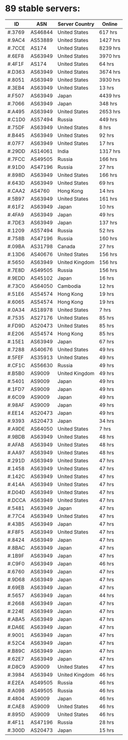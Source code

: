 # 89 stable servers:

| ID | ASN | Server Country | Online |
| ------ | ------ | ------ | ------ |
| #.3769 | AS46844 | United States | 617 hrs |
| #.9AC4 | AS53889 | United States | 1427 hrs |
| #.7CCE | AS174 | United States | 8239 hrs |
| #.6EF8 | AS63949 | United States | 3970 hrs |
| #.4F1F | AS174 | United States | 64 hrs |
| #.D363 | AS63949 | United States | 3674 hrs |
| #.8051 | AS63949 | United States | 3930 hrs |
| #.3EB4 | AS63949 | United States | 13 hrs |
| #.F507 | AS63949 | Japan | 4439 hrs |
| #.7066 | AS63949 | Japan | 348 hrs |
| #.A495 | AS63949 | United States | 2653 hrs |
| #.C1D0 | AS57494 | Russia | 449 hrs |
| #.75DF | AS63949 | United States | 8 hrs |
| #.B445 | AS63949 | United States | 92 hrs |
| #.07F7 | AS63949 | United States | 17 hrs |
| #.29DD | AS14061 | India | 1317 hrs |
| #.7FCC | AS49505 | Russia | 166 hrs |
| #.91D0 | AS47196 | Russia | 27 hrs |
| #.898D | AS63949 | United States | 166 hrs |
| #.643D | AS63949 | United States | 69 hrs |
| #.CAA2 | AS4760 | Hong Kong | 14 hrs |
| #.5B97 | AS63949 | United States | 161 hrs |
| #.61F2 | AS63949 | Japan | 10 hrs |
| #.4FA9 | AS63949 | Japan | 49 hrs |
| #.7DE3 | AS63949 | Japan | 137 hrs |
| #.1209 | AS57494 | Russia | 52 hrs |
| #.758B | AS47196 | Russia | 160 hrs |
| #.09BA | AS31798 | Canada | 27 hrs |
| #.13D6 | AS40676 | United States | 156 hrs |
| #.5650 | AS63949 | United Kingdom | 156 hrs |
| #.7E8D | AS49505 | Russia | 156 hrs |
| #.9EDD | AS45102 | Japan | 16 hrs |
| #.73C0 | AS64050 | Cambodia | 12 hrs |
| #.51E6 | AS54574 | Hong Kong | 19 hrs |
| #.6065 | AS54574 | Hong Kong | 19 hrs |
| #.0A34 | AS18978 | United States | 7 hrs |
| #.7535 | AS27176 | United States | 85 hrs |
| #.FD9D | AS20473 | United States | 85 hrs |
| #.E206 | AS54574 | Hong Kong | 85 hrs |
| #.15E1 | AS63949 | Japan | 67 hrs |
| #.7288 | AS40676 | United States | 49 hrs |
| #.5FEF | AS35913 | United States | 49 hrs |
| #.CF1C | AS56630 | Russia | 49 hrs |
| #.B5B0 | AS9009 | United Kingdom | 49 hrs |
| #.5401 | AS9009 | Japan | 49 hrs |
| #.1FD7 | AS9009 | Japan | 49 hrs |
| #.6C09 | AS9009 | Japan | 49 hrs |
| #.98AF | AS9009 | Japan | 49 hrs |
| #.EE14 | AS20473 | Japan | 49 hrs |
| #.9393 | AS20473 | Japan | 34 hrs |
| #.A9DE | AS64050 | United States | 7 hrs |
| #.9BDB | AS63949 | United States | 48 hrs |
| #.AFAB | AS63949 | United States | 48 hrs |
| #.AA97 | AS63949 | United States | 48 hrs |
| #.291D | AS63949 | United States | 47 hrs |
| #.1458 | AS63949 | United States | 47 hrs |
| #.142C | AS63949 | United States | 47 hrs |
| #.414A | AS63949 | United States | 47 hrs |
| #.D04D | AS63949 | United States | 47 hrs |
| #.DCCA | AS63949 | United States | 47 hrs |
| #.5481 | AS63949 | Japan | 47 hrs |
| #.77C4 | AS63949 | United States | 47 hrs |
| #.43B5 | AS63949 | Japan | 47 hrs |
| #.F8F5 | AS63949 | United States | 47 hrs |
| #.8424 | AS63949 | Japan | 47 hrs |
| #.8BAC | AS63949 | Japan | 47 hrs |
| #.1B9F | AS63949 | Japan | 47 hrs |
| #.C9F0 | AS63949 | Japan | 46 hrs |
| #.6760 | AS63949 | Japan | 47 hrs |
| #.9D68 | AS63949 | Japan | 47 hrs |
| #.69EB | AS63949 | Japan | 47 hrs |
| #.5657 | AS63949 | Japan | 44 hrs |
| #.2668 | AS63949 | Japan | 47 hrs |
| #.224E | AS63949 | Japan | 47 hrs |
| #.ABA5 | AS63949 | Japan | 47 hrs |
| #.DA6E | AS63949 | Japan | 47 hrs |
| #.9001 | AS63949 | Japan | 47 hrs |
| #.52C4 | AS63949 | Japan | 47 hrs |
| #.B89C | AS63949 | Japan | 47 hrs |
| #.62E7 | AS63949 | Japan | 47 hrs |
| #.D8C9 | AS9009 | United States | 47 hrs |
| #.3984 | AS63949 | United Kingdom | 46 hrs |
| #.E2EA | AS49505 | Russia | 46 hrs |
| #.A098 | AS49505 | Russia | 46 hrs |
| #.4804 | AS9009 | Japan | 46 hrs |
| #.CAE8 | AS9009 | United States | 46 hrs |
| #.895D | AS9009 | United States | 46 hrs |
| #.4F11 | AS47196 | Russia | 28 hrs |
| #.300D | AS20473 | Japan | 15 hrs |

